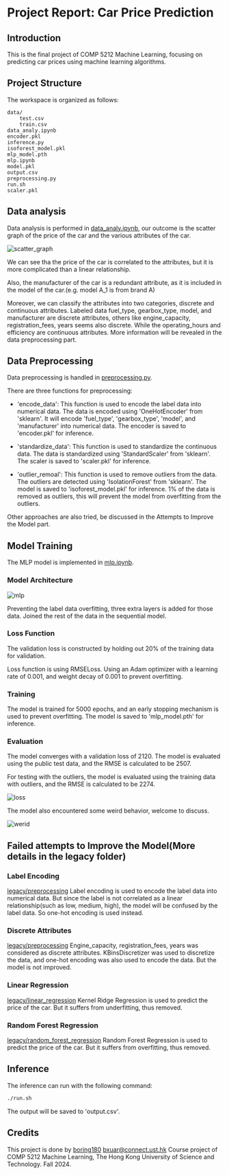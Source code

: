 # Project Report: Car Price Prediction

## Introduction

This is the final project of COMP 5212 Machine Learning, focusing on predicting car prices using machine learning algorithms.

## Project Structure

The workspace is organized as follows:

```
data/
    test.csv
    train.csv
data_analy.ipynb
encoder.pkl
inference.py
isoforest_model.pkl
mlp_model.pth
mlp.ipynb
model.pkl
output.csv
preprocessing.py
run.sh
scaler.pkl
```

## Data analysis

Data analysis is performed in [data_analy.ipynb](data_analy.ipynb), our outcome is the scatter graph of the price of the car and the various attributes of the car.

![scatter_graph](photos/data.png)

We can see tha the price of the car is correlated to the attributes, but it is more complicated than a linear relationship.

Also, the manufacturer of the car is a redundant attribute, as it is included in the model of the car.(e.g. model A_1 is from brand A)

Moreover, we can classify the attributes into two categories, discrete and continuous attributes. Labeled data fuel_type, gearbox_type, model, and manufacturer are discrete attributes, others like engine_capacity, registration_fees, years seems also discrete. While the operating_hours and efficiency are continuous attributes. More information will be revealed in the data preprocessing part.

## Data Preprocessing

Data preprocessing is handled in [preprocessing.py](preprocessing.py).

There are three functions for preprocessing:

- 'encode_data': This function is used to encode the label data into numerical data. The data is encoded using 'OneHotEncoder' from 'sklearn'. It will encode 'fuel_type', 'gearbox_type', 'model', and 'manufacturer' into numerical data. The encoder is saved to 'encoder.pkl' for inference.

- 'standardize_data': This function is used to standardize the continuous data. The data is standardized using 'StandardScaler' from 'sklearn'. The scaler is saved to 'scaler.pkl' for inference.

- 'outlier_remoal': This function is used to remove outliers from the data. The outliers are detected using 'IsolationForest' from 'sklearn'. The model is saved to 'isoforest_model.pkl' for inference. 1% of the data is removed as outliers, this will prevent the model from overfitting from the outliers.

Other approaches are also tried, be discussed in the Attempts to Improve the Model part.

## Model Training

The MLP model is implemented in [mlp.ipynb](mlp.ipynb).

### Model Architecture

![mlp](photos/mlp.png)

Preventing the label data overfitting, three extra layers is added for those data. Joined the rest of the data in the sequential model.

### Loss Function

The validation loss is constructed by holding out 20% of the training data for validation.

Loss function is using RMSELoss. Using an Adam optimizer with a learning rate of 0.001, and weight decay of 0.001 to prevent overfitting.

### Training

The model is trained for 5000 epochs, and an early stopping mechanism is used to prevent overfitting. The model is saved to 'mlp_model.pth' for inference.

### Evaluation

The model converges with a validation loss of 2120. The model is evaluated using the public test data, and the RMSE is calculated to be 2507.

For testing with the outliers, the model is evaluated using the training data with outliers, and the RMSE is calculated to be 2274.

![loss](photos/loss.png)

The model also encountered some weird behavior, welcome to discuss.

![werid](photos/werid.png)

## Failed attempts to Improve the Model(More details in the legacy folder)

### Label Encoding
[legacy/preprocessing](legacy/preprossesing.py)
Label encoding is used to encode the label data into numerical data. But since the label is not correlated as a linear relationship(such as low, medium, high), the model will be confused by the label data. So one-hot encoding is used instead.

### Discrete Attributes
[legacy/preprocessing](legacy/preprossesing.py)
Engine_capacity, registration_fees, years was considered as discrete attributes. KBinsDiscretizer was used to discretize the data, and one-hot encoding was also used to encode the data. But the model is not improved.

### Linear Regression
[legacy/linear_regression](legacy/linear_regression.ipynb)
Kernel Ridge Regression is used to predict the price of the car. But it suffers from underfitting, thus removed.

### Random Forest Regression
[legacy/random_forest_regression](legacy/random_forest_regression.ipynb)
Random Forest Regression is used to predict the price of the car. But it suffers from overfitting, thus removed.

## Inference

The inference can run with the following command:

```bash
./run.sh
```

The output will be saved to 'output.csv'.

## Credits

This project is done by [boring180](https://boring180.github.io/)
bxuar@connect.ust.hk
Course project of COMP 5212 Machine Learning, The Hong Kong University of Science and Technology. Fall 2024.